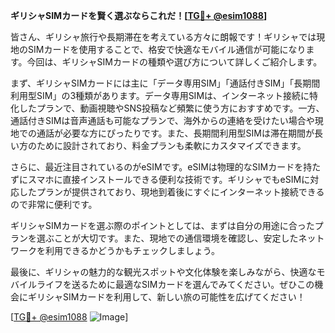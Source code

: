 **ギリシャSIMカードを賢く選ぶならこれだ！[[TG💪+ @esim1088](https://t.me/s/esim1088)]**

皆さん、ギリシャ旅行や長期滞在を考えている方々に朗報です！ギリシャでは現地のSIMカードを使用することで、格安で快適なモバイル通信が可能になります。今回は、ギリシャSIMカードの種類や選び方について詳しくご紹介します。

まず、ギリシャSIMカードには主に「データ専用SIM」「通話付きSIM」「長期間利用型SIM」の3種類があります。データ専用SIMは、インターネット接続に特化したプランで、動画視聴やSNS投稿など頻繁に使う方におすすめです。一方、通話付きSIMは音声通話も可能なプランで、海外からの連絡を受けたい場合や現地での通話が必要な方にぴったりです。また、長期間利用型SIMは滞在期間が長い方のために設計されており、料金プランも柔軟にカスタマイズできます。

さらに、最近注目されているのがeSIMです。eSIMは物理的なSIMカードを持たずにスマホに直接インストールできる便利な技術です。ギリシャでもeSIMに対応したプランが提供されており、現地到着後にすぐにインターネット接続できるので非常に便利です。

ギリシャSIMカードを選ぶ際のポイントとしては、まずは自分の用途に合ったプランを選ぶことが大切です。また、現地での通信環境を確認し、安定したネットワークを利用できるかどうかもチェックしましょう。

最後に、ギリシャの魅力的な観光スポットや文化体験を楽しみながら、快適なモバイルライフを送るために最適なSIMカードを選んでみてください。ぜひこの機会にギリシャSIMカードを利用して、新しい旅の可能性を広げてください！

[[TG💪+ @esim1088](https://t.me/s/esim1088) ![Image](https://i.postimg.cc/Y0z9fWf4/image.png)]